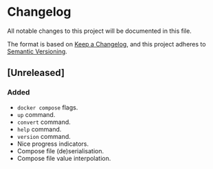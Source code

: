 # Changelog

All notable changes to this project will be documented in this file.

The format is based on [Keep a Changelog](https://keepachangelog.com/en/1.0.0/),
and this project adheres to [Semantic Versioning](https://semver.org/spec/v2.0.0.html).

## [Unreleased]

### Added

- `docker compose` flags.
- `up` command.
- `convert` command.
- `help` command.
- `version` command.
- Nice progress indicators.
- Compose file (de)serialisation.
- Compose file value interpolation.
